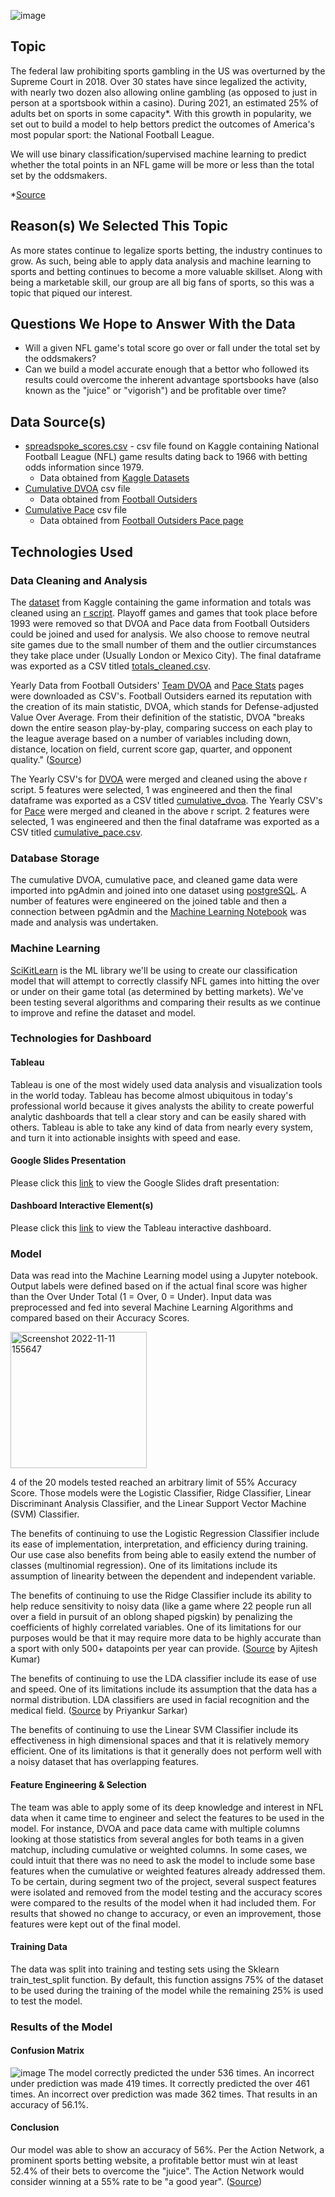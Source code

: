 ![image](https://user-images.githubusercontent.com/107162310/202570496-780269f3-3276-4da7-afae-70054a9c7e8c.png)

## Topic
The federal law prohibiting sports gambling in the US was overturned by the Supreme Court in 2018. Over 30 states have since legalized the activity, with nearly two dozen also allowing online gambling (as opposed to just in person at a sportsbook within a casino). During 2021, an estimated 25% of adults bet on sports in some capacity*. With this growth in popularity, we set out to build a model to help bettors predict the outcomes of America's most popular sport: the National Football League.

We will use binary classification/supervised machine learning to predict whether the total points in an NFL game will be more or less than the total set by the oddsmakers.

*[Source](https://morningconsult.com/2022/01/18/sports-betting-trends/)

## Reason(s) We Selected This Topic
As more states continue to legalize sports betting, the industry continues to grow. As such, being able to apply data analysis and machine learning to sports and betting continues to become a more valuable skillset. Along with being a marketable skill, our group are all big fans of sports, so this was a topic that piqued our interest.

## Questions We Hope to Answer With the Data
- Will a given NFL game's total score go over or fall under the total set by the oddsmakers?
- Can we build a model accurate enough that a bettor who followed its results could overcome the inherent advantage sportsbooks have (also known as the "juice" or "vigorish") and be profitable over time?


## Data Source(s)
- [spreadspoke_scores.csv](https://github.com/ksdisch/nfl-ml/blob/main/Resources/spreadspoke_scores.csv) - csv file found on Kaggle containing National Football League (NFL) game results dating back to 1966 with betting odds information since 1979. 
    - Data obtained from [Kaggle Datasets](https://www.kaggle.com/datasets/tobycrabtree/nfl-scores-and-betting-data?select=spreadspoke_scores.csv)
- [Cumulative DVOA](https://github.com/ksdisch/nfl-ml/blob/main/Resources/cumulative_dvoa.csv) csv file
    - Data obtained from [Football Outsiders](https://www.footballoutsiders.com/stats/nfl/team-efficiency/2022/regular)
- [Cumulative Pace](https://github.com/ksdisch/nfl-ml/blob/main/Resources/cumulative_pace.csv) csv file
    - Data obtained from [Football Outsiders Pace page](https://www.footballoutsiders.com/stats/nfl/pace-stats/2022)

## Technologies Used

### Data Cleaning and Analysis
The [dataset](https://github.com/ksdisch/nfl-ml/blob/main/Resources/spreadspoke_scores.csv) from Kaggle containing the game information and totals was cleaned using an [r script](https://github.com/ksdisch/nfl-ml/blob/main/clean_transform_inputdata.R). Playoff games and games that took place before 1993 were removed so that DVOA and Pace data from Football Outsiders could be joined and used for analysis. We also choose to remove neutral site games due to the small number of them and the outlier circumstances they take place under (Usually London or Mexico City). The final dataframe was exported as a CSV titled [totals_cleaned.csv](https://github.com/ksdisch/nfl-ml/blob/main/Resources/totals_cleaned.csv).

Yearly Data from Football Outsiders' [Team DVOA](https://www.footballoutsiders.com/stats/nfl/team-efficiency/2022/regular) and [Pace Stats](https://www.footballoutsiders.com/stats/nfl/pace-stats/2022) pages were downloaded as CSV's. Football Outsiders earned its reputation with the creation of its main statistic, DVOA, which stands for Defense-adjusted Value Over Average. From their definition of the statistic, DVOA "breaks down the entire season play-by-play, comparing success on each play to the league average based on a number of variables including down, distance, location on field, current score gap, quarter, and opponent quality." ([Source](https://www.footballoutsiders.com/info/glossary#:~:text=DVOA%20stands%20for%20Defense%2Dadjusted,this%20stat%20is%20called%20VOA.))

The Yearly CSV's for [DVOA](https://github.com/ksdisch/nfl-ml/tree/main/Resources/football_outsiders/Dvoa) were merged and cleaned using the above r script. 5 features were selected, 1 was engineered and then the final dataframe was exported as a CSV titled [cumulative_dvoa](https://github.com/ksdisch/nfl-ml/blob/main/Resources/cumulative_dvoa.csv). The Yearly CSV's for [Pace](https://github.com/ksdisch/nfl-ml/tree/main/Resources/football_outsiders/Pace) were merged and cleaned in the above r script. 2 features were selected, 1 was engineered and then the final dataframe was exported as a CSV titled [cumulative_pace.csv](https://github.com/ksdisch/nfl-ml/blob/main/Resources/cumulative_pace.csv).

### Database Storage
The cumulative DVOA, cumulative pace, and cleaned game data were imported into pgAdmin and joined into one dataset using [postgreSQL](https://github.com/ksdisch/nfl-ml/blob/main/database_schema.sql). A number of features were engineered on the joined table and then a connection between pgAdmin and the [Machine Learning Notebook](https://github.com/ksdisch/nfl-ml/blob/main/OverUnderML3.ipynb) was made and analysis was undertaken.

### Machine Learning
[SciKitLearn](https://scikit-learn.org/stable/) is the ML library we'll be using to create our classification model that will attempt to correctly classify NFL games into hitting the over or under on their game total (as determined by betting markets). We've been testing several algorithms and comparing their results as we continue to improve and refine the dataset and model.

### Technologies for Dashboard

#### Tableau
Tableau is one of the most widely used data analysis and visualization tools in the world today. Tableau has become almost ubiquitous in today's professional world because it gives analysts the ability to create powerful analytic dashboards that tell a clear story and can be easily shared with others. Tableau is able to take any kind of data from nearly every system, and turn it into actionable insights with speed and ease.

#### Google Slides Presentation
Please click this [link](https://docs.google.com/presentation/d/1on4g_O0ENLiW1l6hNNdP82h1n6grY03nF5TZdy5VbZk/edit?usp=sharing) to view the Google Slides draft presentation: 

#### Dashboard Interactive Element(s)
Please click this [link](https://public.tableau.com/app/profile/kyle.disch3835/viz/nfl-ml-story/Story1?publish=yes) to view the Tableau interactive dashboard.

### Model
Data was read into the Machine Learning model using a Jupyter notebook. Output labels were defined based on if the actual final score was higher than the Over Under Total (1 = Over, 0 = Under). Input data was preprocessed and fed into several Machine Learning Algorithms and compared based on their Accuracy Scores.

<img width="218" alt="Screenshot 2022-11-11 155647" src="https://user-images.githubusercontent.com/102050273/201431901-26465a23-4abb-41ae-b78b-b1b50ded69b1.png">

4 of the 20 models tested reached an arbitrary limit of 55% Accuracy Score. Those models were the Logistic Classifier, Ridge Classifier, Linear Discriminant Analysis Classifier, and the Linear Support Vector Machine (SVM) Classifier.

The benefits of continuing to use the Logistic Regression Classifier include its ease of implementation, interpretation, and efficiency during training. Our use case also benefits from being able to easily extend the number of classes (multinomial regression). One of its limitations include its assumption of linearity between the dependent and independent variable.

The benefits of continuing to use the Ridge Classifier include its ability to help reduce sensitivity to noisy data (like a game where 22 people run all over a field in pursuit of an oblong shaped pigskin) by penalizing the coefficients of highly correlated variables. One of its limitations for our purposes would be that it may require more data to be highly accurate than a sport with only 500+ datapoints per year can provide. ([Source](https://vitalflux.com/ridge-regression-concepts-python-example/) by Ajitesh Kumar)

The benefits of continuing to use the LDA classifier include its ease of use and speed. One of its limitations include its assumption that the data has a normal distribution. LDA classifiers are used in facial recognition and the medical field. ([Source](https://www.knowledgehut.com/blog/data-science/linear-discriminant-analysis-for-machine-learning) by Priyankur Sarkar)

The benefits of continuing to use the Linear SVM Classifier include its effectiveness in high dimensional spaces and that it is relatively memory efficient. One of its limitations is that it generally does not perform well with a noisy dataset that has overlapping features.

#### Feature Engineering & Selection
The team was able to apply some of its deep knowledge and interest in NFL data when it came time to engineer and select the features to be used in the model. For instance, DVOA and pace data came with multiple columns looking at those statistics from several angles for both teams in a given matchup, including cumulative or weighted columns. In some cases, we could intuit that there was no need to ask the model to include some base features when the cumulative or weighted features already addressed them. To be certain, during segment two of the project, several suspect features were isolated and removed from the model testing and the accuracy scores were compared to the results of the model when it had included them. For results that showed no change to accuracy, or even an improvement, those features were kept out of the final model.

#### Training Data
The data was split into training and testing sets using the Sklearn train_test_split function. By default, this function assigns 75% of the dataset to be used during the training of the model while the remaining 25% is used to test the model.

### Results of the Model

#### Confusion Matrix
![image](https://user-images.githubusercontent.com/107162310/202570309-81be7493-3bf8-48f8-b8f2-3404c764272f.png)
The model correctly predicted the under 536 times. An incorrect under prediction was made 419 times. It correctly predicted the over 461 times. An incorrect over prediction was made 362 times. That results in an accuracy of 56.1%.

#### Conclusion
Our model was able to show an accuracy of 56%. Per the Action Network, a prominent sports betting website, a profitable bettor must win at least 52.4% of their bets to overcome the "juice". The Action Network would consider winning at a 55% rate to be "a good year". ([Source](https://www.actionnetwork.com/legal-online-sports-betting/sports-betting-survey-gender-income-winning-percentage-may-24))
